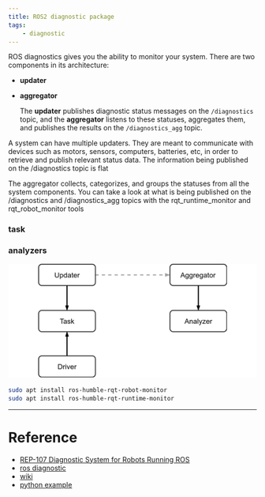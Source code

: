 ```yaml
---
title: ROS2 diagnostic package
tags:
    - diagnostic
---
```


ROS diagnostics gives you the ability to monitor your system. There are two components in its architecture:
- **updater**
- **aggregator**
  
  The **updater** publishes diagnostic status messages on the `/diagnostics` topic, and the **aggregator** listens to these statuses, aggregates them, and publishes the results on the `/diagnostics_agg` topic.

A system can have multiple updaters. They are meant to communicate with devices such as motors, sensors, computers, batteries, etc, in order to retrieve and publish relevant status data. The information being published on the /diagnostics topic is flat  

The aggregator collects, categorizes, and groups the statuses from all the system components. You can take a look at what is being published on the /diagnostics and /diagnostics_agg topics with the rqt_runtime_monitor and rqt_robot_monitor tools


### task
### analyzers

![](images/schema.png)


```bash title="install"
sudo apt install ros-humble-rqt-robot-monitor
sudo apt install ros-humble-rqt-runtime-monitor
```

---

# Reference
- [REP-107 Diagnostic System for Robots Running ROS](https://www.ros.org/reps/rep-0107.html)
- [ros diagnostic](https://nlamprian.me/blog/software/ros/2018/03/21/ros-diagnostics/)
- [wiki](https://wiki.ros.org/diagnostics)
- [python example](http://docs.ros.org/en/jade/api/diagnostic_updater/html/example_8py_source.html)

